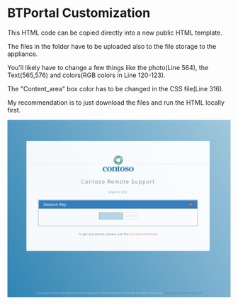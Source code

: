 # BTPortal Customization

This HTML code can be copied directly into a new public HTML template.

The files in the folder have to be uploaded also to the file storage to the appliance.

You'll likely have to change a few things like the photo(Line 564), the Text(565,576) and colors(RGB colors in Line 120-123).

The "Content_area" box color has to be changed in the CSS file(Line 316).

My recommendation is to just download the files and run the HTML locally first.

![GitHub Logo](/window.png)

